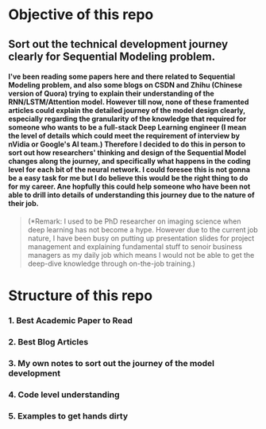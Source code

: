 # Objective of this repo
## Sort out the technical development journey clearly for Sequential Modeling problem.

#### I've been reading some papers here and there related to Sequential Modeling problem, and also some blogs on CSDN and Zhihu (Chinese version of Quora) trying to explain their understanding of the RNN/LSTM/Attention model. However till now, none of these framented articles could explain the detailed journey of the model design clearly, especially regarding the granularity of the knowledge that required for someone who wants to be a full-stack Deep Learning engineer (I mean the level of details which could meet the requirement of interview by nVidia or Google's AI team.) Therefore I decided to do this in person to sort out how researchers' thinking and design of the Sequential Model changes along the journey, and specifically what happens in the coding level for each bit of the neural network. I could foresee this is not gonna be a easy task for me but I do believe this would be the right thing to do for my career. Ane hopfully this could help someone who have been not able to drill into details of understanding this journey due to the nature of their job. 

>(*Remark: I used to be PhD researcher on imaging science when deep learning has not become a hype. However due to the current job nature, I have been busy on putting up presentation slides for project management and explaining fundamental stuff to senoir business managers as my daily job which means I would not be able to get the deep-dive knowledge through on-the-job training.)


# Structure of this repo

### 1. Best Academic Paper to Read
### 2. Best Blog Articles
### 3. My own notes to sort out the journey of the model development
### 4. Code level understanding
### 5. Examples to get hands dirty
